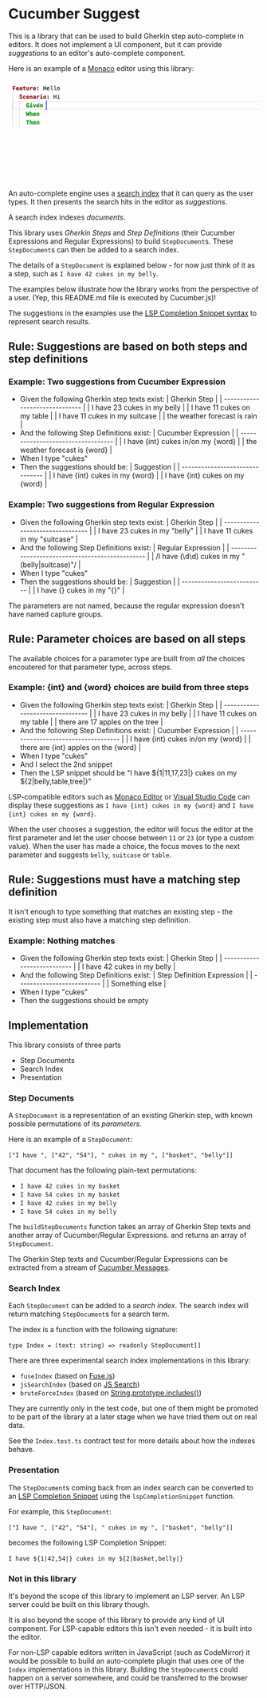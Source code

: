 # Cucumber Suggest

This is a library that can be used to build Gherkin step auto-complete in editors.
It does not implement a UI component, but it can provide *suggestions* to an editor's auto-complete component.

Here is an example of a [Monaco]() editor using this library:

![Monaco](Monaco.gif)

An auto-complete engine uses a [search index](https://en.wikipedia.org/wiki/Search_engine_indexing)
that it can query as the user types. It then presents the search hits in the editor as *suggestions*.

A search index indexes *documents*.

This library uses *Gherkin Steps* and *Step Definitions*
(their Cucumber Expressions and Regular Expressions) to build `StepDocument`s.
These `StepDocument`s can then be added to a search index.

The details of a `StepDocument` is explained below - for now just think of it as a step,
such as `I have 42 cukes in my belly`.

The examples below illustrate how the library works from the perspective of a user.
(Yep, this README.md file is executed by Cucumber.js)!

The suggestions in the examples use the
[LSP Completion Snippet syntax](https://microsoft.github.io/language-server-protocol/specifications/specification-3-17/#snippet_syntax)
to represent search results.

## Rule: Suggestions are based on both steps and step definitions

### Example: Two suggestions from Cucumber Expression

* Given the following Gherkin step texts exist:
  | Gherkin Step                   |
  | ------------------------------ |
  | I have 23 cukes in my belly    |
  | I have 11 cukes on my table    |
  | I have 11 cukes in my suitcase |
  | the weather forecast is rain   |
* And the following Step Definitions exist:
  | Cucumber Expression                |
  | ---------------------------------- |
  | I have {int} cukes in/on my {word} |
  | the weather forecast is {word}     |
* When I type "cukes"
* Then the suggestions should be:
  | Suggestion                      |
  | ------------------------------- |
  | I have {int} cukes in my {word} |
  | I have {int} cukes on my {word} |

### Example: Two suggestions from Regular Expression

* Given the following Gherkin step texts exist:
  | Gherkin Step                     |
  | -------------------------------- |
  | I have 23 cukes in my "belly"    |
  | I have 11 cukes in my "suitcase" |
* And the following Step Definitions exist:
  | Regular Expression                              |
  | ----------------------------------------------- |
  | /I have (\d\d) cukes in my "(belly\|suitcase)"/ |
* When I type "cukes"
* Then the suggestions should be:
  | Suggestion                 |
  | -------------------------- |
  | I have {} cukes in my "{}" |

The parameters are not named, because the regular expression doesn't have named capture groups.

## Rule: Parameter choices are based on all steps

The available choices for a parameter type are built from *all* the choices
encoutered for that parameter type, across steps.

### Example: {int} and {word} choices are build from three steps

* Given the following Gherkin step texts exist:
  | Gherkin Step                     |
  | -------------------------------- |
  | I have 23 cukes in my belly      |
  | I have 11 cukes on my table      |
  | there are 17 apples on the tree  |
* And the following Step Definitions exist:
  | Cucumber Expression                  |
  | ------------------------------------ |
  | I have {int} cukes in/on my {word}   |
  | there are {int} apples on the {word} |
* When I type "cukes"
* And I select the 2nd snippet
* Then the LSP snippet should be "I have ${1|11,17,23|} cukes on my ${2|belly,table,tree|}"

LSP-compatible editors such as
[Monaco Editor](https://microsoft.github.io/monaco-editor/) or
[Visual Studio Code](https://code.visualstudio.com/) can display these suggestions
as `I have {int} cukes in my {word}` and `I have {int} cukes on my {word}`.

When the user chooses a suggestion, the editor will focus the editor at the first parameter and
let the user choose between `11` or `23` (or type a custom value). When the user has made a choice,
the focus moves to the next parameter and suggests `belly`, `suitcase` or `table`.

## Rule: Suggestions must have a matching step definition

It isn't enough to type something that matches an existing step -
the existing step must also have a matching step definition.

### Example: Nothing matches

* Given the following Gherkin step texts exist:
  | Gherkin Step                |
  | --------------------------- |
  | I have 42 cukes in my belly |
* And the following Step Definitions exist:
  | Step Definition Expression |
  | -------------------------- |
  | Something else             |
* When I type "cukes"
* Then the suggestions should be empty

## Implementation

This library consists of three parts

* Step Documents
* Search Index
* Presentation

### Step Documents

A `StepDocument` is a representation of an existing Gherkin step, with known possible permutations
of its *parameters*.

Here is an example of a `StepDocument`:

`["I have ", ["42", "54"], " cukes in my ", ["basket", "belly"]]`

That document has the following plain-text permutations:

* `I have 42 cukes in my basket`
* `I have 54 cukes in my basket`
* `I have 42 cukes in my belly`
* `I have 54 cukes in my belly`

The `buildStepDocuments` function takes an array of Gherkin Step texts and another array of Cucumber/Regular Expressions.
and returns an array of `StepDocument`.

The Gherkin Step texts and Cucumber/Regular Expressions can be extracted from a stream of
[Cucumber Messages](../../messages).

### Search Index

Each `StepDocument` can be added to a *search index*. The search index will return matching
`StepDocument`s for a search term.

The index is a function with the following signature:

`type Index = (text: string) => readonly StepDocument[]`

There are three experimental search index implementations in this library:

* `fuseIndex` (based on [Fuse.js](https://fusejs.io/))
* `jsSearchIndex` (based on [JS Search](http://bvaughn.github.io/js-search/))
* `bruteForceIndex` (based on [String.prototype.includes()](https://developer.mozilla.org/en-US/docs/Web/JavaScript/Reference/Global_Objects/String/includes))

They are currently only in the test code, but one of them might be promoted to be part of the library at a later stage
when we have tried them out on real data.

See the `Index.test.ts` contract test for more details about how the indexes behave.

### Presentation

The `StepDocument`s coming back from an index search can be converted to an
[LSP Completion Snippet](https://microsoft.github.io/language-server-protocol/specifications/specification-3-17/#snippet_syntax)
using the `lspCompletionSnippet` function.

For example, this `StepDocument`:

`["I have ", ["42", "54"], " cukes in my ", ["basket", "belly"]]`

becomes the following LSP Completion Snippet:

`I have ${1|42,54|} cukes in my ${2|basket,belly|}`

### Not in this library

It's beyond the scope of this library to implement an LSP server.
An LSP server could be built on this library though.

It is also beyond the scope of this library to provide any kind of UI component.
For LSP-capable editors this isn't even needed - it is built into the editor.

For non-LSP capable editors written in JavaScript (such as CodeMirror) it would be possible to
build an auto-complete plugin that uses one of the `Index` implementations in this library.
Building the `StepDocument`s could happen on a server somewhere, and could be transferred to
the browser over HTTP/JSON.

